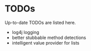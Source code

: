 TODOs
======

Up-to-date TODOs are listed here.

* log4j logging
* better stubbable method detections
* intelligent value provider for lists
